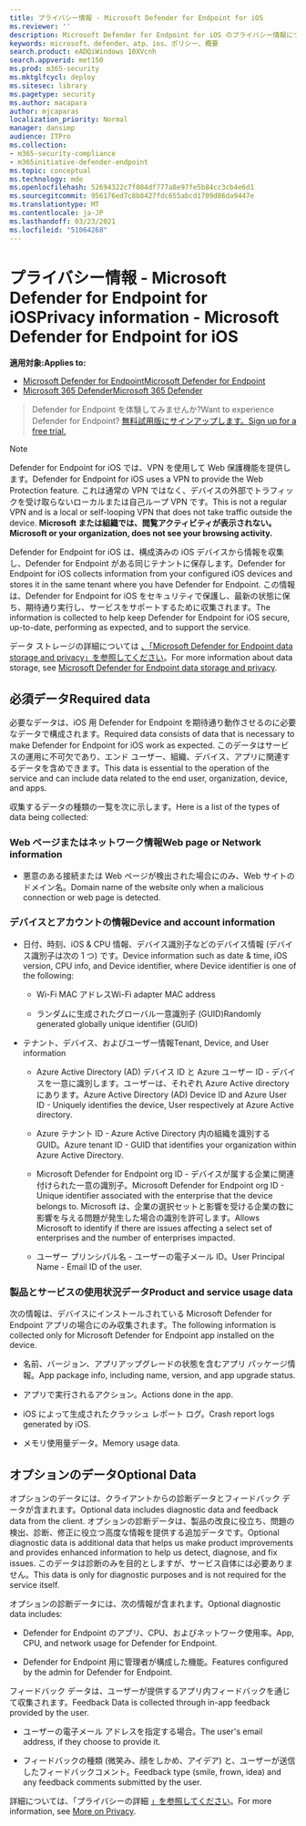 ```yaml
---
title: プライバシー情報 - Microsoft Defender for Endpoint for iOS
ms.reviewer: ''
description: Microsoft Defender for Endpoint for iOS のプライバシー情報について説明します。
keywords: microsoft、defender、atp、ios、ポリシー、概要
search.product: eADQiWindows 10XVcnh
search.appverid: met150
ms.prod: m365-security
ms.mktglfcycl: deploy
ms.sitesec: library
ms.pagetype: security
ms.author: macapara
author: mjcaparas
localization_priority: Normal
manager: dansimp
audience: ITPro
ms.collection:
- m365-security-compliance
- m365initiative-defender-endpoint
ms.topic: conceptual
ms.technology: mde
ms.openlocfilehash: 52694322c7f084df777a8e97fe5b84cc3cb4e6d1
ms.sourcegitcommit: 956176ed7c8b8427fdc655abcd1709d86da9447e
ms.translationtype: MT
ms.contentlocale: ja-JP
ms.lasthandoff: 03/23/2021
ms.locfileid: "51064268"
---
```

# <a name="privacy-information---microsoft-defender-for-endpoint-for-ios"></a><span data-ttu-id="f6f3e-104">プライバシー情報 - Microsoft Defender for Endpoint for iOS</span><span class="sxs-lookup"><span data-stu-id="f6f3e-104">Privacy information - Microsoft Defender for Endpoint for iOS</span></span>

<span data-ttu-id="f6f3e-105">**適用対象:**</span><span class="sxs-lookup"><span data-stu-id="f6f3e-105">**Applies to:**</span></span>
- [<span data-ttu-id="f6f3e-106">Microsoft Defender for Endpoint</span><span class="sxs-lookup"><span data-stu-id="f6f3e-106">Microsoft Defender for Endpoint</span></span>](https://go.microsoft.com/fwlink/p/?linkid=2146631)
- [<span data-ttu-id="f6f3e-107">Microsoft 365 Defender</span><span class="sxs-lookup"><span data-stu-id="f6f3e-107">Microsoft 365 Defender</span></span>](https://go.microsoft.com/fwlink/?linkid=2118804)

> <span data-ttu-id="f6f3e-108">Defender for Endpoint を体験してみませんか?</span><span class="sxs-lookup"><span data-stu-id="f6f3e-108">Want to experience Defender for Endpoint?</span></span> [<span data-ttu-id="f6f3e-109">無料試用版にサインアップします。</span><span class="sxs-lookup"><span data-stu-id="f6f3e-109">Sign up for a free trial.</span></span>](https://www.microsoft.com/microsoft-365/windows/microsoft-defender-atp?ocid=docs-wdatp-investigateip-abovefoldlink)

> [!NOTE]
> <span data-ttu-id="f6f3e-110">Defender for Endpoint for iOS では、VPN を使用して Web 保護機能を提供します。</span><span class="sxs-lookup"><span data-stu-id="f6f3e-110">Defender for Endpoint for iOS uses a VPN to provide the Web Protection feature.</span></span> <span data-ttu-id="f6f3e-111">これは通常の VPN ではなく、デバイスの外部でトラフィックを受け取らないローカルまたは自己ループ VPN です。</span><span class="sxs-lookup"><span data-stu-id="f6f3e-111">This is not a regular VPN and is a local or self-looping VPN that does not take traffic outside the device.</span></span> <span data-ttu-id="f6f3e-112">**Microsoft または組織では、閲覧アクティビティが表示されない。**</span><span class="sxs-lookup"><span data-stu-id="f6f3e-112">**Microsoft or your organization, does not see your browsing activity.**</span></span>

<span data-ttu-id="f6f3e-113">Defender for Endpoint for iOS は、構成済みの iOS デバイスから情報を収集し、Defender for Endpoint がある同じテナントに保存します。</span><span class="sxs-lookup"><span data-stu-id="f6f3e-113">Defender for Endpoint for iOS collects information from your configured iOS devices and stores it in the same tenant where you have Defender for Endpoint.</span></span> <span data-ttu-id="f6f3e-114">この情報は、Defender for Endpoint for iOS をセキュリティで保護し、最新の状態に保ち、期待通り実行し、サービスをサポートするために収集されます。</span><span class="sxs-lookup"><span data-stu-id="f6f3e-114">The information is collected to help keep Defender for Endpoint for iOS secure, up-to-date, performing as expected, and to support the service.</span></span>

<span data-ttu-id="f6f3e-115">データ ストレージの詳細については [、「Microsoft Defender for Endpoint data storage and privacy」を参照してください](data-storage-privacy.md)。</span><span class="sxs-lookup"><span data-stu-id="f6f3e-115">For more information about data storage, see [Microsoft Defender for Endpoint data storage and privacy](data-storage-privacy.md).</span></span>

## <a name="required-data"></a><span data-ttu-id="f6f3e-116">必須データ</span><span class="sxs-lookup"><span data-stu-id="f6f3e-116">Required data</span></span> 

<span data-ttu-id="f6f3e-117">必要なデータは、iOS 用 Defender for Endpoint を期待通り動作させるのに必要なデータで構成されます。</span><span class="sxs-lookup"><span data-stu-id="f6f3e-117">Required data consists of data that is necessary to make Defender for Endpoint for iOS work as expected.</span></span> <span data-ttu-id="f6f3e-118">このデータはサービスの運用に不可欠であり、エンド ユーザー、組織、デバイス、アプリに関連するデータを含めできます。</span><span class="sxs-lookup"><span data-stu-id="f6f3e-118">This data is essential to the operation of the service and can include data related to the end user, organization, device, and apps.</span></span> 

<span data-ttu-id="f6f3e-119">収集するデータの種類の一覧を次に示します。</span><span class="sxs-lookup"><span data-stu-id="f6f3e-119">Here is a list of the types of data being collected:</span></span> 

### <a name="web-page-or-network-information"></a><span data-ttu-id="f6f3e-120">Web ページまたはネットワーク情報</span><span class="sxs-lookup"><span data-stu-id="f6f3e-120">Web page or Network information</span></span> 

- <span data-ttu-id="f6f3e-121">悪意のある接続または Web ページが検出された場合にのみ、Web サイトのドメイン名。</span><span class="sxs-lookup"><span data-stu-id="f6f3e-121">Domain name of the website only when a malicious connection or web page is detected.</span></span> 

### <a name="device-and-account-information"></a><span data-ttu-id="f6f3e-122">デバイスとアカウントの情報</span><span class="sxs-lookup"><span data-stu-id="f6f3e-122">Device and account information</span></span> 

- <span data-ttu-id="f6f3e-123">日付、時刻、iOS & CPU 情報、デバイス識別子などのデバイス情報 (デバイス識別子は次の 1 つ) です。</span><span class="sxs-lookup"><span data-stu-id="f6f3e-123">Device information such as date & time, iOS version, CPU info, and Device identifier, where Device identifier is one of the following:</span></span> 

    - <span data-ttu-id="f6f3e-124">Wi-Fi MAC アドレス</span><span class="sxs-lookup"><span data-stu-id="f6f3e-124">Wi-Fi adapter MAC address</span></span> 

    - <span data-ttu-id="f6f3e-125">ランダムに生成されたグローバル一意識別子 (GUID)</span><span class="sxs-lookup"><span data-stu-id="f6f3e-125">Randomly generated globally unique identifier (GUID)</span></span> 

- <span data-ttu-id="f6f3e-126">テナント、デバイス、およびユーザー情報</span><span class="sxs-lookup"><span data-stu-id="f6f3e-126">Tenant, Device, and User information</span></span> 

    - <span data-ttu-id="f6f3e-127">Azure Active Directory (AD) デバイス ID と Azure ユーザー ID - デバイスを一意に識別します。ユーザーは、それぞれ Azure Active directory にあります。</span><span class="sxs-lookup"><span data-stu-id="f6f3e-127">Azure Active Directory (AD) Device ID and Azure User ID - Uniquely identifies the device, User respectively at Azure Active directory.</span></span> 

    - <span data-ttu-id="f6f3e-128">Azure テナント ID - Azure Active Directory 内の組織を識別する GUID。</span><span class="sxs-lookup"><span data-stu-id="f6f3e-128">Azure tenant ID - GUID that identifies your organization within Azure Active Directory.</span></span> 

    - <span data-ttu-id="f6f3e-129">Microsoft Defender for Endpoint org ID - デバイスが属する企業に関連付けられた一意の識別子。</span><span class="sxs-lookup"><span data-stu-id="f6f3e-129">Microsoft Defender for Endpoint org ID - Unique identifier associated with the enterprise that the device belongs to.</span></span> <span data-ttu-id="f6f3e-130">Microsoft は、企業の選択セットと影響を受ける企業の数に影響を与える問題が発生した場合の識別を許可します。</span><span class="sxs-lookup"><span data-stu-id="f6f3e-130">Allows Microsoft to identify if there are issues affecting a select set of enterprises and the number of enterprises impacted.</span></span> 

    - <span data-ttu-id="f6f3e-131">ユーザー プリンシパル名 - ユーザーの電子メール ID。</span><span class="sxs-lookup"><span data-stu-id="f6f3e-131">User Principal Name - Email ID of the user.</span></span> 

### <a name="product-and-service-usage-data"></a><span data-ttu-id="f6f3e-132">製品とサービスの使用状況データ</span><span class="sxs-lookup"><span data-stu-id="f6f3e-132">Product and service usage data</span></span> 

<span data-ttu-id="f6f3e-133">次の情報は、デバイスにインストールされている Microsoft Defender for Endpoint アプリの場合にのみ収集されます。</span><span class="sxs-lookup"><span data-stu-id="f6f3e-133">The following information is collected only for Microsoft Defender for Endpoint app installed on the device.</span></span> 

- <span data-ttu-id="f6f3e-134">名前、バージョン、アプリアップグレードの状態を含むアプリ パッケージ情報。</span><span class="sxs-lookup"><span data-stu-id="f6f3e-134">App package info, including name, version, and app upgrade status.</span></span> 

- <span data-ttu-id="f6f3e-135">アプリで実行されるアクション。</span><span class="sxs-lookup"><span data-stu-id="f6f3e-135">Actions done in the app.</span></span> 

- <span data-ttu-id="f6f3e-136">iOS によって生成されたクラッシュ レポート ログ。</span><span class="sxs-lookup"><span data-stu-id="f6f3e-136">Crash report logs generated by iOS.</span></span> 

- <span data-ttu-id="f6f3e-137">メモリ使用量データ。</span><span class="sxs-lookup"><span data-stu-id="f6f3e-137">Memory usage data.</span></span> 

## <a name="optional-data"></a><span data-ttu-id="f6f3e-138">オプションのデータ</span><span class="sxs-lookup"><span data-stu-id="f6f3e-138">Optional Data</span></span> 

<span data-ttu-id="f6f3e-139">オプションのデータには、クライアントからの診断データとフィードバック データが含まれます。</span><span class="sxs-lookup"><span data-stu-id="f6f3e-139">Optional data includes diagnostic data and feedback data from the client.</span></span> <span data-ttu-id="f6f3e-140">オプションの診断データは、製品の改良に役立ち、問題の検出、診断、修正に役立つ高度な情報を提供する追加データです。</span><span class="sxs-lookup"><span data-stu-id="f6f3e-140">Optional diagnostic data is additional data that helps us make product improvements and provides enhanced information to help us detect, diagnose, and fix issues.</span></span> <span data-ttu-id="f6f3e-141">このデータは診断のみを目的としますが、サービス自体には必要ありません。</span><span class="sxs-lookup"><span data-stu-id="f6f3e-141">This data is only for diagnostic purposes and is not required for the service itself.</span></span> 

<span data-ttu-id="f6f3e-142">オプションの診断データには、次の情報が含まれます。</span><span class="sxs-lookup"><span data-stu-id="f6f3e-142">Optional diagnostic data includes:</span></span> 

- <span data-ttu-id="f6f3e-143">Defender for Endpoint のアプリ、CPU、およびネットワーク使用率。</span><span class="sxs-lookup"><span data-stu-id="f6f3e-143">App, CPU, and network usage for Defender for Endpoint.</span></span> 

- <span data-ttu-id="f6f3e-144">Defender for Endpoint 用に管理者が構成した機能。</span><span class="sxs-lookup"><span data-stu-id="f6f3e-144">Features configured by the admin for Defender for Endpoint.</span></span> 

<span data-ttu-id="f6f3e-145">フィードバック データは、ユーザーが提供するアプリ内フィードバックを通じて収集されます。</span><span class="sxs-lookup"><span data-stu-id="f6f3e-145">Feedback Data is collected through in-app feedback provided by the user.</span></span> 

- <span data-ttu-id="f6f3e-146">ユーザーの電子メール アドレスを指定する場合。</span><span class="sxs-lookup"><span data-stu-id="f6f3e-146">The user's email address, if they choose to provide it.</span></span>

- <span data-ttu-id="f6f3e-147">フィードバックの種類 (微笑み、顔をしかめ、アイデア) と、ユーザーが送信したフィードバックコメント。</span><span class="sxs-lookup"><span data-stu-id="f6f3e-147">Feedback type (smile, frown, idea) and any feedback comments submitted by the user.</span></span> 

<span data-ttu-id="f6f3e-148">詳細については、「プライバシーの詳細 [」を参照してください](https://aka.ms/mdatpiosprivacystatement)。</span><span class="sxs-lookup"><span data-stu-id="f6f3e-148">For more information, see [More on Privacy](https://aka.ms/mdatpiosprivacystatement).</span></span>


